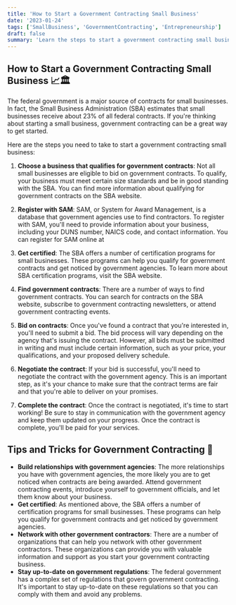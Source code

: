 ```yaml
---
title: 'How to Start a Government Contracting Small Business'
date: '2023-01-24'
tags: ['SmallBusiness', 'GovernmentContracting', 'Entrepreneurship']
draft: false
summary: 'Learn the steps to start a government contracting small business and secure federal contracts to grow your venture. 📈🏛️'
---
```


## How to Start a Government Contracting Small Business 📈🏛️

The federal government is a major source of contracts for small businesses. In
fact, the Small Business Administration (SBA) estimates that small businesses
receive about 23% of all federal contracts. If you're thinking about starting a
small business, government contracting can be a great way to get started.

Here are the steps you need to take to start a government contracting small
business:

1. **Choose a business that qualifies for government contracts**: Not all small
   businesses are eligible to bid on government contracts. To qualify, your
   business must meet certain size standards and be in good standing with the
   SBA. You can find more information about qualifying for government contracts
   on the SBA website.

2. **Register with SAM**: SAM, or System for Award Management, is a database
   that government agencies use to find contractors. To register with SAM,
   you'll need to provide information about your business, including your DUNS
   number, NAICS code, and contact information. You can register for SAM online
   at

3. **Get certified**: The SBA offers a number of certification programs for
   small businesses. These programs can help you qualify for government
   contracts and get noticed by government agencies. To learn more about SBA
   certification programs, visit the SBA website.

4. **Find government contracts**: There are a number of ways to find government
   contracts. You can search for contracts on the SBA website, subscribe to
   government contracting newsletters, or attend government contracting events.

5. **Bid on contracts**: Once you've found a contract that you're interested in,
   you'll need to submit a bid. The bid process will vary depending on the
   agency that's issuing the contract. However, all bids must be submitted in
   writing and must include certain information, such as your price, your
   qualifications, and your proposed delivery schedule.

6. **Negotiate the contract**: If your bid is successful, you'll need to
   negotiate the contract with the government agency. This is an important step,
   as it's your chance to make sure that the contract terms are fair and that
   you're able to deliver on your promises.

7. **Complete the contract**: Once the contract is negotiated, it's time to
   start working! Be sure to stay in communication with the government agency
   and keep them updated on your progress. Once the contract is complete, you'll
   be paid for your services.

## Tips and Tricks for Government Contracting 🎯

- **Build relationships with government agencies**: The more relationships you
  have with government agencies, the more likely you are to get noticed when
  contracts are being awarded. Attend government contracting events, introduce
  yourself to government officials, and let them know about your business.
- **Get certified**: As mentioned above, the SBA offers a number of
  certification programs for small businesses. These programs can help you
  qualify for government contracts and get noticed by government agencies.
- **Network with other government contractors**: There are a number of
  organizations that can help you network with other government contractors.
  These organizations can provide you with valuable information and support as
  you start your government contracting business.
- **Stay up-to-date on government regulations**: The federal government has a
  complex set of regulations that govern government contracting. It's important
  to stay up-to-date on these regulations so that you can comply with them and
  avoid any problems.
